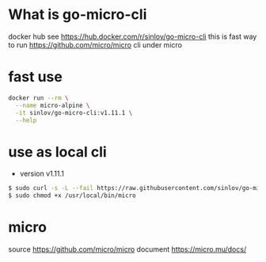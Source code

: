 # What is go-micro-cli

docker hub see https://hub.docker.com/r/sinlov/go-micro-cli
this is fast way to run https://github.com/micro/micro cli under micro

# fast use

```sh
docker run --rm \
  --name micro-alpine \
  -it sinlov/go-micro-cli:v1.11.1 \
  --help
```

# use as local cli

- version v1.11.1

```sh
$ sudo curl -s -L --fail https://raw.githubusercontent.com/sinlov/go-micro-cli/master/v1.11.1/alpine/run.sh -o /usr/local/bin/micro
$ sudo chmod +x /usr/local/bin/micro
```

# micro

source https://github.com/micro/micro
document https://micro.mu/docs/

